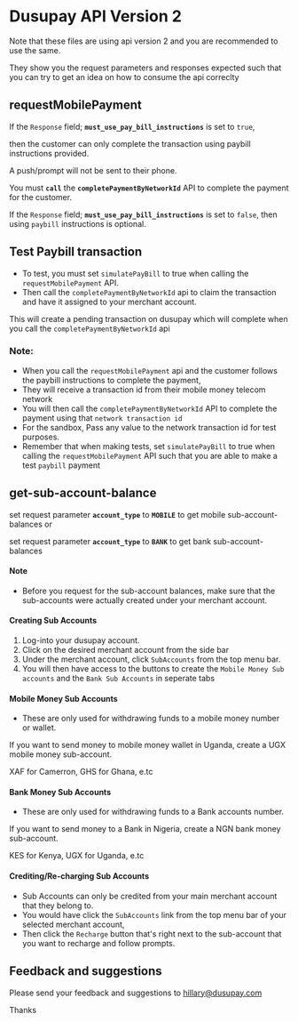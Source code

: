 # Dusupay API Version 2
Note that these files are using api version 2 and you are recommended to use the same.

They show you the request parameters and responses expected such that you can try to get an idea on how to consume the api correclty


## requestMobilePayment
If the `Response` field; **`must_use_pay_bill_instructions`** is set to `true`, 

then the customer can only complete the transaction using paybill instructions provided. 

A push/prompt will not be sent to their phone.

You must **`call`** the **`completePaymentByNetworkId`** API to complete the payment for the customer.



If the `Response` field; **`must_use_pay_bill_instructions`** is set to `false`, then using `paybill` instructions is optional.


## Test Paybill transaction
- To test, you must set `simulatePayBill` to true when calling the `requestMobilePayment` API.
- Then call the `completePaymentByNetworkId` api to claim the transaction and have it assigned to your merchant account.

This will create a pending transaction on dusupay which will complete when you call the `completePaymentByNetworkId` api

### Note:
- When you call the `requestMobilePayment` api and the customer follows the paybill instructions to complete the payment, 
- They will receive a transaction id from their mobile money telecom network
- You will then call the `completePaymentByNetworkId` API to complete the payment using that `network transaction id`
- For the sandbox, Pass any value to the network transaction id for test purposes.
- Remember that when making tests, set `simulatePayBill` to true when calling the `requestMobilePayment` API such that you 
are able to make a test `paybill` payment



## get-sub-account-balance
set request parameter **`account_type`** to **`MOBILE`** to get mobile sub-account-balances or

set request parameter **`account_type`** to **`BANK`** to get bank sub-account-balances

#### Note
- Before you request for the sub-account balances, make sure that the sub-accounts were actually created under your merchant account.

#### Creating Sub Accounts
1. Log-into your dusupay account.
2. Click on the desired merchant account from the side bar
3. Under the merchant account, click `SubAccounts` from the top menu bar.
3. You will then have access to the buttons to create the `Mobile Money Sub accounts` and the `Bank Sub Accounts` in seperate tabs

#### Mobile Money Sub Accounts
- These are only used for withdrawing funds to a mobile money number or wallet.

If you want to send money to mobile money wallet in Uganda, create a UGX mobile money sub-account. 

XAF for Camerron, GHS for Ghana, e.tc

#### Bank Money Sub Accounts
- These are only used for withdrawing funds to a Bank accounts number.

If you want to send money to a Bank in Nigeria, create a NGN bank money sub-account. 

KES for Kenya, UGX for Uganda, e.tc

#### Crediting/Re-charging Sub Accounts
- Sub Accounts can only be credited from your main merchant account that they belong to.
- You would have click the `SubAccounts` link from the top menu bar of your selected merchant account,
- Then click the `Recharge` button that's right next to the sub-account that you want to recharge and follow prompts.


## Feedback and suggestions
Please send your feedback and suggestions to hillary@dusupay.com

Thanks
